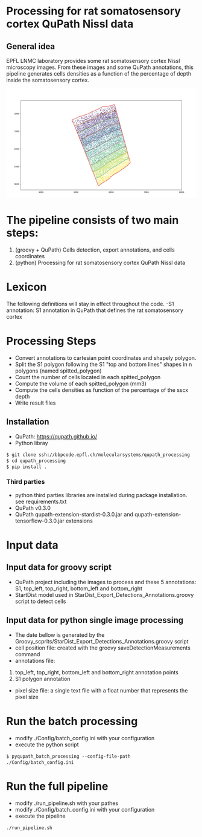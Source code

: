 # Processing for rat somatosensory cortex QuPath Nissl data 

## General idea
EPFL LNMC laboratory provides some rat somatosensory cortex Nissl microscopy images.
From these images and some QuPath annotations, this pipeline generates
 cells densities as a function of the percentage of depth inside the somatosensory cortex.

![cells_density_view_10x10_grid](cells_density_view_10x10_grid.png)

# The pipeline consists of two main steps:
1. (groovy + QuPath) Cells detection, export annotations, and cells coordinates
2. (python) Processing for rat somatosensory cortex QuPath Nissl data
 
# Lexicon
The following definitions will stay in effect throughout the code.
-S1 annotation: S1 annotation in QuPath that defines the rat somatosensory cortex

# Processing Steps
- Convert annotations to cartesian point coordinates and shapely polygon.
- Split the S1 polygon following the S1 "top and bottom lines" shapes in n polygons (named spitted_polygon)
- Count the number of cells located in each spitted_polygon
- Compute the volume of each spitted_polygon (mm3)
- Compute the cells densities as function of the percentage of the sscx depth
- Write result files

## Installation
- QuPath: https://qupath.github.io/
- Python libray
```shell
$ git clone ssh://bbpcode.epfl.ch/molecularsystems/qupath_processing
$ cd qupath_processing
$ pip install .

```
### Third parties 
- python third parties libraries are installed during package installation.
see requirements.txt
- QuPath v0.3.0
- QuPath qupath-extension-stardist-0.3.0.jar and qupath-extension-tensorflow-0.3.0.jar extensions

#  Input data
## Input data for groovy script
- QuPath project including the images to process and these 5 annotations: S1, top_left, top_right, bottom_left and bottom_right 
- StartDist model used in StarDist_Export_Detections_Annotations.groovy script to detect cells
## Input data for python single image processing
- The date bellow is generated by the Groovy_scprits/StarDist_Export_Detections_Annotations.groovy script
- cell position file:  created with the groovy saveDetectionMeasurements command
- annotations file:
1. top_left, top_right, bottom_left and bottom_right annotation points
2. S1 polygon annotation
- pixel size file:  a single text file with a float number that represents the pixel size


# Run the batch processing
- modify ./Config/batch_config.ini with your configuration
- execute the python script
```shell
$ pyqupath_batch_processing --config-file-path ./Config/batch_config.ini 
```

# Run the full pipeline
- modify ./run_pipeline.sh with your pathes
- modify ./Config/batch_config.ini with your configuration
- execute the pipeline
```shell
./run_pipeline.sh
```
